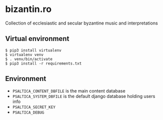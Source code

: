 # bizantin.ro
Collection of ecclesiastic and secular byzantine music and interpretations

## Virtual environment
```
$ pip3 install virtualenv
$ virtualenv venv
$ . venv/bin/activate
$ pip3 install -r requirements.txt
```

## Environment

* `PSALTICA_CONTENT_DBFILE` is the main content database
* `PSALTICA_SYSTEM_DBFILE` is the default django database holding users info
* `PSALTICA_SECRET_KEY`
* `PSALTICA_DEBUG`
